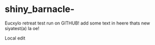 # shiny_barnacle-
Eucxylo retreat test run on GITHUB!
add some text in heere thats new
siyatest(a) la oe!


Local edit